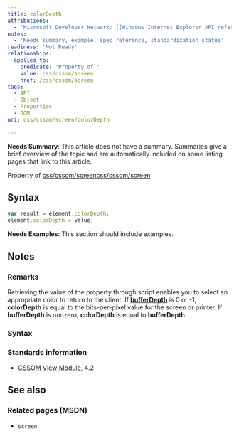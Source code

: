 ```yaml
---
title: colorDepth
attributions:
  - 'Microsoft Developer Network: [[Windows Internet Explorer API reference](http://msdn.microsoft.com/en-us/library/ie/hh828809%28v=vs.85%29.aspx) Article]'
notes:
  - 'Needs summary, example, spec reference, standardization status'
readiness: 'Not Ready'
relationships:
  applies_to:
    predicate: 'Property of '
    value: css/cssom/screen
    href: /css/cssom/screen
tags:
  - API
  - Object
  - Properties
  - DOM
uri: css/cssom/screen/colorDepth

---
```

**Needs Summary**: This article does not have a summary. Summaries give a brief overview of the topic and are automatically included on some listing pages that link to this article.

Property of [css/cssom/screen](/css/cssom/screen)[css/cssom/screen](/css/cssom/screen)

## <span>Syntax</span>

``` js
var result = element.colorDepth;
element.colorDepth = value;
```

**Needs Examples**: This section should include examples.

## <span>Notes</span>

### <span>Remarks</span>

Retrieving the value of the property through script enables you to select an appropriate color to return to the client. If [**bufferDepth**](/css/cssom/screen/bufferDepth) is 0 or -1, **colorDepth** is equal to the bits-per-pixel value for the screen or printer. If **bufferDepth** is nonzero, **colorDepth** is equal to **bufferDepth**.

### <span>Syntax</span>

### <span>Standards information</span>

-   [CSSOM View Module](http://go.microsoft.com/fwlink/p/?linkid=199793), 4.2

## <span>See also</span>

### <span>Related pages (MSDN)</span>

-   `screen`
